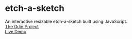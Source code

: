 # etch-a-sketch
An interactive resizable etch-a-sketch built using JavaScript.  
[The Odin Project](https://www.theodinproject.com/)  
[Live Demo](https://drtierney.github.io/etch-a-sketch/)
